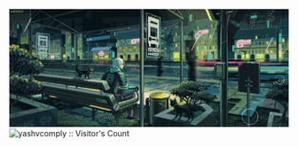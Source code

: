 


<div align="left">
  <a href="#">
    <img src="https://raw.githubusercontent.com/yashvcomply/yashvcomply/main/dex919k-65059397-8304-443b-a63b-1efffd329c4b.gif?sanitize=true">
  </a>
</div>

<!-- <a href="https://readme-jokes.vercel.app"><img align="center" src="" alt="README Jokes"></a> -->

<!-- <a href="#"><img src='https://random-memer.herokuapp.com/' title="Meme" alt="" height="400"></a> -->

<!-- ![Contribution](https://activity-graph.herokuapp.com/graph?username=yashvcomply&theme=react-dark&hide_border=true&area=true) -->

<!-- ![Snake animation](https://github.com/madushadhanushka/github-readme/blob/output/github-contribution-snake.svg) -->

<!-- <img src="https://github-profile-trophy.vercel.app/?username=yashvcomply&theme=juicyfresh&no-bg=true" /> -->

<img src="https://profile-counter.glitch.me/{yashvcomply}/count.svg" alt="yashvcomply :: Visitor's Count" />

